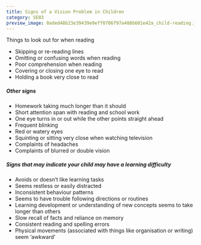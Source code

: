 ```yaml
---
title: Signs of a Vision Problem in Children
category: SE03
preview_image: 0aded48b23e39439e9eff0706f97a488b601e42a_child-reading.jpg
---
```

<div "employee-

##### Things to look out for when reading

* Skipping or re-reading lines
* Omitting or confusing words when reading
* Poor comprehension when reading
* Covering or closing one eye to read
* Holding a book very close to read

##### Other signs

* Homework taking much longer than it should
* Short attention span with reading and school work
* One eye turns in or out while the other points straight ahead
* Frequent blinking
* Red or watery eyes
* Squinting or sitting very close when watching television
* Complaints of headaches
* Complaints of blurred or double vision

##### Signs that may indicate your child may have a learning difficulty

* Avoids or doesn’t like learning tasks 
* Seems restless or easily distracted
* Inconsistent behaviour patterns 
* Seems to have trouble following directions or routines
* Learning development or understanding of new concepts seems to take longer than others
* Slow recall of facts and reliance on memory
* Consistent reading and spelling errors
* Physical movements (associated with things like organisation or writing) seem ‘awkward'